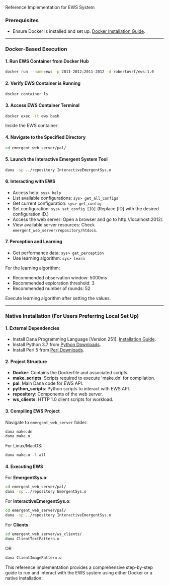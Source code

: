 Reference Implementation for EWS System

### Prerequisites

- Ensure Docker is installed and set up. [Docker Installation Guide](https://www.docker.com/get-started).

---

### Docker-Based Execution

#### 1. **Run EWS Container from Docker Hub**

```bash
docker run --name=ews -p 2011-2012:2011-2012 -d robertovrf/ews:1.0
```

#### 2. **Verify EWS Container is Running**

```bash
docker container ls
```

#### 3. **Access EWS Container Terminal**

```bash
docker exec -it ews bash
```

Inside the EWS container:

#### 4. **Navigate to the Specified Directory**

```bash
cd emergent_web_server/pal/
```

#### 5. **Launch the Interactive Emergent System Tool**

```bash
dana -sp ../repository InteractiveEmergentSys.o
```

#### 6. **Interacting with EWS**

- Access help: `sys> help`
- List available configurations: `sys> get_all_configs`
- Get current configuration: `sys> get_config`
- Set configuration: `sys> set_config [ID]` (Replace [ID] with the desired configuration ID.)
- Access the web server: Open a browser and go to http://localhost:2012/.
- View available server resources: Check `emergent_web_server/repository/htdocs`.

#### 7. **Perception and Learning**

- Get performance data: `sys> get_perception`
- Use learning algorithm: `sys> learn`

For the learning algorithm:

- Recommended observation window: 5000ms
- Recommended exploration threshold: 3
- Recommended number of rounds: 52

Execute learning algorithm after setting the values.

---

### Native Installation (For Users Preferring Local Set Up)

#### 1. **External Dependencies**

- Install Dana Programming Language [Version 251]. [Installation Guide](http://www.projectdana.com/dana/guide/installation).
- Install Python 3.7 from [Python Downloads](https://www.python.org/downloads/).
- Install Perl 5 from [Perl Downloads](https://www.perl.org/get.html).

#### 2. **Project Structure**

- **Docker**: Contains the Dockerfile and associated scripts.
- **make_scripts**: Scripts required to execute 'make.dn' for compilation.
- **pal**: Main Dana code for EWS API.
- **python_scripts**: Python scripts to interact with EWS API.
- **repository**: Components of the web server.
- **ws_clients**: HTTP 1.0 client scripts for workload.

#### 3. **Compiling EWS Project**

Navigate to `emergent_web_server` folder:

```bash
dana make.dn
dana make.o
```

For Linux/MacOS:

```bash
dana make.o -l all
```

#### 4. **Executing EWS**

For **EmergentSys.o**:

```bash
cd emergent_web_server/pal/
dana -sp ../repository EmergentSys.o
```

For **InteractiveEmergentSys.o**:

```bash
cd emergent_web_server/pal/
dana -sp ../repository InteractiveEmergentSys.o
```

For **Clients**:

```bash
cd emergent_web_server/ws_clients/
dana ClientTextPattern.o
```

OR

```bash
dana ClientImagePattern.o
```

This reference implementation provides a comprehensive step-by-step guide to run and interact with the EWS system using either Docker or a native installation.
